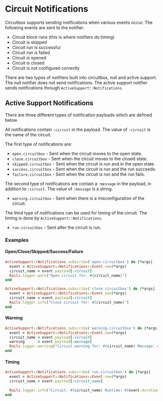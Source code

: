 # Circuit Notifications

Circuitbox supports sending notifications when various events occur.
The following events are sent to the notifier:

* Circuit block runs (this is where notifiers do timing)
* Circuit is skipped
* Circuit run is successful
* Circuit run is failed
* Circuit is opened
* Circuit is closed
* Circuit is not configured correctly

There are two types of notifiers built into circuitbox, null and active support.
The null notifier does not send notifications.
The active support notifier sends notifications through `ActiveSupport::Notifications`.

## Active Support Notifications

There are three different types of notification payloads which are defined below

All notifications contain `:circuit` in the payload.
The value of `:circuit` is the name of the circuit.

The first type of notifications are:

* `open.circuitbox` - Sent when the circuit moves to the open state.
* `close.circuitbox` - Sent when the circuit moves to the closed state.
* `skipped.circuitbox` - Sent when the circuit is run and in the open state.
* `success.circuitbox` - Sent when the circuit is run and the run succeeds.
* `failure.circuitbox` - Sent when the circuit is run and the run fails.

The second type of notifications are contain a `:message` in the payload, in addition to `:circuit`.
The value of `:message` is a string.

* `warning.circuitbox` - Sent when there is a misconfiguration of the circuit.

The third type of notifications can be used for timing of the circuit.
The timing is done by `ActiveSupport::Notifications`.

* `run.circuitbox` - Sent after the circuit is run.

### Examples

#### Open/Close/Skipped/Success/Failure

```ruby
ActiveSupport::Notifications.subscribe('open.circuitbox') do |*args|
  event = ActiveSupport::Notifications::Event.new(*args)
  circuit_name = event.payload[:circuit]
  Rails.logger.warn("Open circuit for: #{circuit_name}")
end

ActiveSupport::Notifications.subscribe('close.circuitbox') do |*args|
  event = ActiveSupport::Notifications::Event.new(*args)
  circuit_name = event.payload[:circuit]
  Rails.logger.info("Close circuit for: #{circuit_name}")
end
```

#### Warning

```ruby
ActiveSupport::Notifications.subscribe('warning.circuitbox') do |*args|
  event = ActiveSupport::Notifications::Event.new(*args)
  circuit_name = event.payload[:circuit]
  warning      = event.payload[:message]
  Rails.logger.warning("Circuit warning for: #{circuit_name} Message: #{warning}")
end
```

#### Timing
```ruby
ActiveSupport::Notifications.subscribe('run.circuitbox') do |*args|
  event = ActiveSupport::Notifications::Event.new(*args)
  circuit_name = event.payload[:circuit_name]
  
  Rails.logger.info("Circuit: #{circuit_name} Runtime: #{event.duration}")
end
```
